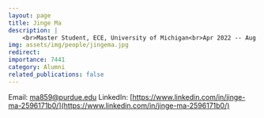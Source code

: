 ```yaml
---
layout: page
title: Jinge Ma
description: |
    <br>Master Student, ECE, University of Michigan<br>Apr 2022 -- Aug 2023<br><span style='color:blue'>PhD Student, Purdue University</span>
img: assets/img/people/jingema.jpg
redirect: 
importance: 7441
category: Alumni
related_publications: false
---
```

Email: [ma859@purdue.edu](mailto:ma859@purdue.edu)
LinkedIn: [https://www.linkedin.com/in/jinge-ma-2596171b0/](https://www.linkedin.com/in/jinge-ma-2596171b0/)

